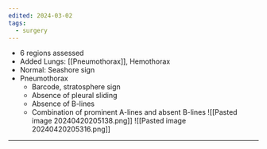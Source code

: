 ```yaml
---
edited: 2024-03-02
tags:
  - surgery
---
```

 - 6 regions assessed
- Added Lungs: [[Pneumothorax]], Hemothorax
- Normal: Seashore sign
- Pneumothorax
	- Barcode, stratosphere sign
	- Absence of pleural sliding 
	- Absence of B-lines 
	- Combination of prominent A-lines and absent B-lines 
![[Pasted image 20240420205138.png]]
![[Pasted image 20240420205316.png]]

---
